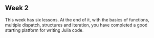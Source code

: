 ## Week 2 

This week has six lessons. At the end of it, with the basics of functions, multiple dispatch, structures and iteration, you have completed a good starting platform for writing Julia code.
